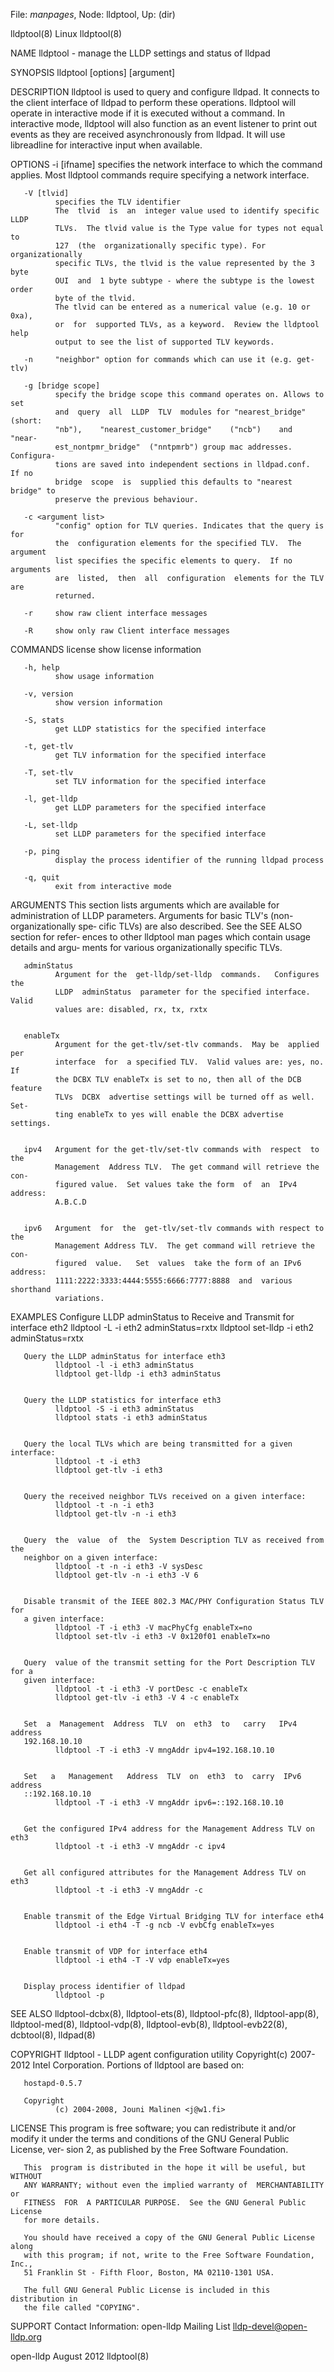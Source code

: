 File: *manpages*,  Node: lldptool,  Up: (dir)

lldptool(8)                          Linux                         lldptool(8)



NAME
       lldptool - manage the LLDP settings and status of lldpad

SYNOPSIS
       lldptool <command> [options] [argument]



DESCRIPTION
       lldptool  is  used  to  query and configure lldpad.  It connects to the
       client interface of lldpad to perform these operations.  lldptool  will
       operate  in  interactive  mode if it is executed without a command.  In
       interactive mode, lldptool will also function as an event  listener  to
       print  out  events as they are received asynchronously from lldpad.  It
       will use libreadline for interactive input when available.


OPTIONS
       -i [ifname]
              specifies the network interface to which  the  command  applies.
              Most lldptool commands require specifying a network interface.

       -V [tlvid]
              specifies the TLV identifier
              The  tlvid  is  an  integer value used to identify specific LLDP
              TLVs.  The tlvid value is the Type value for types not equal  to
              127  (the  organizationally specific type). For organizationally
              specific TLVs, the tlvid is the value represented by the 3  byte
              OUI  and  1 byte subtype - where the subtype is the lowest order
              byte of the tlvid.
              The tlvid can be entered as a numerical value (e.g. 10 or  0xa),
              or  for  supported TLVs, as a keyword.  Review the lldptool help
              output to see the list of supported TLV keywords.

       -n     "neighbor" option for commands which can use it (e.g. get-tlv)

       -g [bridge scope]
              specify the bridge scope this command operates on. Allows to set
              and  query  all  LLDP  TLV  modules for "nearest_bridge" (short:
              "nb"),    "nearest_customer_bridge"    ("ncb")    and     "near‐
              est_nontpmr_bridge"  ("nntpmrb") group mac addresses. Configura‐
              tions are saved into independent sections in lldpad.conf.  If no
              bridge  scope  is  supplied this defaults to "nearest bridge" to
              preserve the previous behaviour.

       -c <argument list>
              "config" option for TLV queries. Indicates that the query is for
              the  configuration elements for the specified TLV.  The argument
              list specifies the specific elements to query.  If no  arguments
              are  listed,  then  all  configuration  elements for the TLV are
              returned.

       -r     show raw client interface messages

       -R     show only raw Client interface messages

COMMANDS
       license
              show license information

       -h, help
              show usage information

       -v, version
              show version information

       -S, stats
              get LLDP statistics for the specified interface

       -t, get-tlv
              get TLV information for the specified interface

       -T, set-tlv
              set TLV information for the specified interface

       -l, get-lldp
              get LLDP parameters for the specified interface

       -L, set-lldp
              set LLDP parameters for the specified interface

       -p, ping
              display the process identifier of the running lldpad process

       -q, quit
              exit from interactive mode

ARGUMENTS
       This section lists arguments which are available for administration  of
       LLDP  parameters.  Arguments for basic TLV's (non-organizationally spe‐
       cific TLVs) are also described.  See the SEE ALSO  section  for  refer‐
       ences to other lldptool man pages which contain usage details and argu‐
       ments for various organizationally specific TLVs.


       adminStatus
              Argument for the  get-lldp/set-lldp  commands.   Configures  the
              LLDP  adminStatus  parameter for the specified interface.  Valid
              values are: disabled, rx, tx, rxtx


       enableTx
              Argument for the get-tlv/set-tlv commands.  May be  applied  per
              interface  for  a specified TLV.  Valid values are: yes, no.  If
              the DCBX TLV enableTx is set to no, then all of the DCB  feature
              TLVs  DCBX  advertise settings will be turned off as well.  Set‐
              ting enableTx to yes will enable the DCBX advertise settings.


       ipv4   Argument for the get-tlv/set-tlv commands with  respect  to  the
              Management  Address TLV.  The get command will retrieve the con‐
              figured value.  Set values take the form  of  an  IPv4  address:
              A.B.C.D


       ipv6   Argument  for  the  get-tlv/set-tlv commands with respect to the
              Management Address TLV.  The get command will retrieve the  con‐
              figured  value.   Set  values  take the form of an IPv6 address:
              1111:2222:3333:4444:5555:6666:7777:8888  and  various  shorthand
              variations.


EXAMPLES
       Configure LLDP adminStatus to Receive and Transmit for interface eth2
              lldptool -L -i eth2 adminStatus=rxtx
              lldptool set-lldp -i eth2 adminStatus=rxtx


       Query the LLDP adminStatus for interface eth3
              lldptool -l -i eth3 adminStatus
              lldptool get-lldp -i eth3 adminStatus


       Query the LLDP statistics for interface eth3
              lldptool -S -i eth3 adminStatus
              lldptool stats -i eth3 adminStatus


       Query the local TLVs which are being transmitted for a given interface:
              lldptool -t -i eth3
              lldptool get-tlv -i eth3


       Query the received neighbor TLVs received on a given interface:
              lldptool -t -n -i eth3
              lldptool get-tlv -n -i eth3


       Query  the  value  of  the  System Description TLV as received from the
       neighbor on a given interface:
              lldptool -t -n -i eth3 -V sysDesc
              lldptool get-tlv -n -i eth3 -V 6


       Disable transmit of the IEEE 802.3 MAC/PHY Configuration Status TLV for
       a given interface:
              lldptool -T -i eth3 -V macPhyCfg enableTx=no
              lldptool set-tlv -i eth3 -V 0x120f01 enableTx=no


       Query  value of the transmit setting for the Port Description TLV for a
       given interface:
              lldptool -t -i eth3 -V portDesc -c enableTx
              lldptool get-tlv -i eth3 -V 4 -c enableTx


       Set  a  Management  Address  TLV  on  eth3  to   carry   IPv4   address
       192.168.10.10
              lldptool -T -i eth3 -V mngAddr ipv4=192.168.10.10


       Set   a   Management   Address  TLV  on  eth3  to  carry  IPv6  address
       ::192.168.10.10
              lldptool -T -i eth3 -V mngAddr ipv6=::192.168.10.10


       Get the configured IPv4 address for the Management Address TLV on eth3
              lldptool -t -i eth3 -V mngAddr -c ipv4


       Get all configured attributes for the Management Address TLV on eth3
              lldptool -t -i eth3 -V mngAddr -c


       Enable transmit of the Edge Virtual Bridging TLV for interface eth4
              lldptool -i eth4 -T -g ncb -V evbCfg enableTx=yes


       Enable transmit of VDP for interface eth4
              lldptool -i eth4 -T -V vdp enableTx=yes


       Display process identifier of lldpad
              lldptool -p


SEE ALSO
       lldptool-dcbx(8),  lldptool-ets(8),  lldptool-pfc(8),  lldptool-app(8),
       lldptool-med(8),  lldptool-vdp(8),  lldptool-evb(8), lldptool-evb22(8),
       dcbtool(8), lldpad(8)


COPYRIGHT
       lldptool - LLDP agent configuration utility
       Copyright(c) 2007-2012 Intel Corporation.   Portions  of  lldptool  are
       based on:

       hostapd-0.5.7

       Copyright
              (c) 2004-2008, Jouni Malinen <j@w1.fi>


LICENSE
       This program is free software; you can redistribute it and/or modify it
       under the terms and conditions of the GNU General Public License,  ver‐
       sion 2, as published by the Free Software Foundation.

       This  program is distributed in the hope it will be useful, but WITHOUT
       ANY WARRANTY; without even the implied warranty of  MERCHANTABILITY  or
       FITNESS  FOR  A PARTICULAR PURPOSE.  See the GNU General Public License
       for more details.

       You should have received a copy of the GNU General Public License along
       with this program; if not, write to the Free Software Foundation, Inc.,
       51 Franklin St - Fifth Floor, Boston, MA 02110-1301 USA.

       The full GNU General Public License is included in this distribution in
       the file called "COPYING".

SUPPORT
       Contact Information: open-lldp Mailing List <lldp-devel@open-lldp.org>




open-lldp                         August 2012                      lldptool(8)

